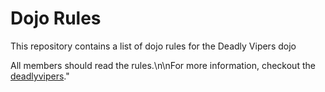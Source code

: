 Dojo Rules
==========

This repository contains a list of dojo rules for the Deadly Vipers dojo

All members should read the rules.\n\nFor more information, checkout the [deadlyvipers](https://github.com/deadlyvipers)."
